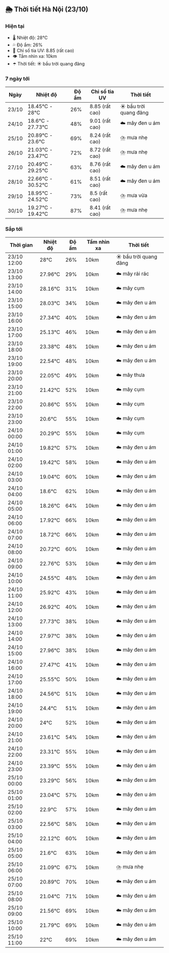 ## 🌦️ Thời tiết Hà Nội (23/10)

### Hiện tại

- 🌡️ Nhiệt độ: 28℃
- 💦 Độ ẩm: 26%
- 🌟 Chỉ số tia UV: 8.85 (rất cao)
- 👁️ Tầm nhìn xa: 10km
- ☂️ Thời tiết: ☀️ bầu trời quang đãng

### 7 ngày tới

| Ngày | Nhiệt độ | Độ ẩm | Chỉ số tia UV | Thời tiết |
| --- | --- | --- | --- | --- |
| 23/10 | 18.45℃ - 28℃ | 26% | 8.85 (rất cao) | ☀️ bầu trời quang đãng |
| 24/10 | 18.6℃ - 27.73℃ | 48% | 9.01 (rất cao) | ☁️ mây đen u ám |
| 25/10 | 20.89℃ - 23.6℃ | 69% | 8.24 (rất cao) | ⛈️ mưa nhẹ |
| 26/10 | 21.03℃ - 23.47℃ | 72% | 8.72 (rất cao) | ⛈️ mưa nhẹ |
| 27/10 | 20.49℃ - 29.25℃ | 63% | 8.76 (rất cao) | ☁️ mây đen u ám |
| 28/10 | 22.66℃ - 30.52℃ | 61% | 8.51 (rất cao) | ☁️ mây đen u ám |
| 29/10 | 18.95℃ - 24.52℃ | 73% | 8.5 (rất cao) | ⛈️ mưa vừa |
| 30/10 | 19.27℃ - 19.42℃ | 87% | 8.41 (rất cao) | ⛈️ mưa nhẹ |

### Sắp tới

| Thời gian | Nhiệt độ | Độ ẩm | Tầm nhìn xa | Thời tiết |
| --- | --- | --- | --- | --- |
| 23/10 12:00 | 28℃ | 26% | 10km | ☀️ bầu trời quang đãng |
| 23/10 13:00 | 27.96℃ | 29% | 10km | ☁️ mây rải rác |
| 23/10 14:00 | 28.16℃ | 31% | 10km | ☁️ mây cụm |
| 23/10 15:00 | 28.03℃ | 34% | 10km | ☁️ mây đen u ám |
| 23/10 16:00 | 27.34℃ | 40% | 10km | ☁️ mây đen u ám |
| 23/10 17:00 | 25.13℃ | 46% | 10km | ☁️ mây đen u ám |
| 23/10 18:00 | 23.38℃ | 48% | 10km | ☁️ mây đen u ám |
| 23/10 19:00 | 22.54℃ | 48% | 10km | ☁️ mây đen u ám |
| 23/10 20:00 | 22.05℃ | 49% | 10km | ☁️ mây thưa |
| 23/10 21:00 | 21.42℃ | 52% | 10km | ☁️ mây cụm |
| 23/10 22:00 | 20.86℃ | 55% | 10km | ☁️ mây cụm |
| 23/10 23:00 | 20.6℃ | 55% | 10km | ☁️ mây cụm |
| 24/10 00:00 | 20.29℃ | 55% | 10km | ☁️ mây cụm |
| 24/10 01:00 | 19.82℃ | 57% | 10km | ☁️ mây đen u ám |
| 24/10 02:00 | 19.42℃ | 58% | 10km | ☁️ mây đen u ám |
| 24/10 03:00 | 19.04℃ | 60% | 10km | ☁️ mây đen u ám |
| 24/10 04:00 | 18.6℃ | 62% | 10km | ☁️ mây đen u ám |
| 24/10 05:00 | 18.26℃ | 64% | 10km | ☁️ mây đen u ám |
| 24/10 06:00 | 17.92℃ | 66% | 10km | ☁️ mây đen u ám |
| 24/10 07:00 | 18.72℃ | 66% | 10km | ☁️ mây đen u ám |
| 24/10 08:00 | 20.72℃ | 60% | 10km | ☁️ mây đen u ám |
| 24/10 09:00 | 22.76℃ | 53% | 10km | ☁️ mây đen u ám |
| 24/10 10:00 | 24.55℃ | 48% | 10km | ☁️ mây đen u ám |
| 24/10 11:00 | 25.92℃ | 43% | 10km | ☁️ mây đen u ám |
| 24/10 12:00 | 26.92℃ | 40% | 10km | ☁️ mây đen u ám |
| 24/10 13:00 | 27.73℃ | 38% | 10km | ☁️ mây đen u ám |
| 24/10 14:00 | 27.97℃ | 38% | 10km | ☁️ mây đen u ám |
| 24/10 15:00 | 27.96℃ | 38% | 10km | ☁️ mây đen u ám |
| 24/10 16:00 | 27.47℃ | 41% | 10km | ☁️ mây đen u ám |
| 24/10 17:00 | 25.55℃ | 50% | 10km | ☁️ mây đen u ám |
| 24/10 18:00 | 24.56℃ | 51% | 10km | ☁️ mây đen u ám |
| 24/10 19:00 | 24.4℃ | 51% | 10km | ☁️ mây đen u ám |
| 24/10 20:00 | 24℃ | 52% | 10km | ☁️ mây đen u ám |
| 24/10 21:00 | 23.61℃ | 54% | 10km | ☁️ mây đen u ám |
| 24/10 22:00 | 23.31℃ | 55% | 10km | ☁️ mây đen u ám |
| 24/10 23:00 | 23.39℃ | 55% | 10km | ☁️ mây đen u ám |
| 25/10 00:00 | 23.29℃ | 56% | 10km | ☁️ mây đen u ám |
| 25/10 01:00 | 23.04℃ | 57% | 10km | ☁️ mây đen u ám |
| 25/10 02:00 | 22.9℃ | 57% | 10km | ☁️ mây đen u ám |
| 25/10 03:00 | 22.56℃ | 58% | 10km | ☁️ mây đen u ám |
| 25/10 04:00 | 22.12℃ | 60% | 10km | ☁️ mây đen u ám |
| 25/10 05:00 | 21.6℃ | 63% | 10km | ☁️ mây đen u ám |
| 25/10 06:00 | 21.09℃ | 67% | 10km | ⛈️ mưa nhẹ |
| 25/10 07:00 | 20.89℃ | 70% | 10km | ☁️ mây đen u ám |
| 25/10 08:00 | 21.04℃ | 71% | 10km | ☁️ mây đen u ám |
| 25/10 09:00 | 21.56℃ | 69% | 10km | ☁️ mây đen u ám |
| 25/10 10:00 | 21.79℃ | 69% | 10km | ☁️ mây đen u ám |
| 25/10 11:00 | 22℃ | 69% | 10km | ☁️ mây đen u ám |
